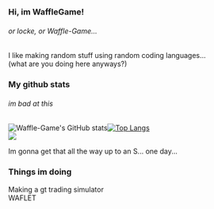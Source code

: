 ### Hi, im WaffleGame!
###### or locke, or Waffle-Game...
I like making random stuff using random coding languages...  
(what are you doing here anyways?)
### My github stats
###### im bad at this
![Waffle-Game's GitHub stats](https://github-readme-stats.vercel.app/api?username=waffle-game&show_icons=true&theme=radical)[![Top Langs](https://github-readme-stats.vercel.app/api/top-langs/?username=waffle-game&show_icons=true&theme=radical)](https://github.com/anuraghazra/github-readme-stats)  
<img src="https://github-readme-streak-stats.herokuapp.com/?user=waffle-game"></img>
  
Im gonna get that all the way up to an S... one day...
### Things im doing
Making a gt trading simulator  
WAFLET
